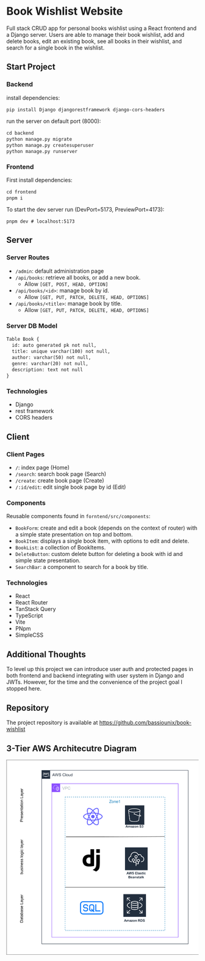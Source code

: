 # Book Wishlist Website

Full stack CRUD app for personal books wishlist using a React frontend and a Django server.
Users are able to manage their book wishlist, add and delete books, edit an existing book, see all books in their wishlist, and search for a single book in the wishlist.

## Start Project

### Backend
install dependencies:
```shell
pip install Django djangorestframework django-cors-headers
```

run the server on default port (8000):
```shell
cd backend
python manage.py migrate
python manage.py createsuperuser
python manage.py runserver
```

### Frontend

First install dependencies:
```shell
cd frontend
pnpm i
```

To start the dev server run (DevPort=5173, PreviewPort=4173):
```shell
pnpm dev # localhost:5173
```

## Server

### Server Routes

- `/admin`: default administration page
- `/api/books`: retrieve all books, or add a new book.
  - Allow `[GET, POST, HEAD, OPTION]`
- `/api/books/<id>`: manage book by id.
  - Allow `[GET, PUT, PATCH, DELETE, HEAD, OPTIONS]`
- `/api/books/<title>`: manage book by title.
  - Allow `[GET, PUT, PATCH, DELETE, HEAD, OPTIONS]`

### Server DB Model
```text
Table Book {
  id: auto generated pk not null,
  title: unique varchar(100) not null,
  author: varchar(50) not null,
  genre: varchar(20) not null,
  description: text not null
}
```

### Technologies

- Django
- rest framework
- CORS headers 

## Client

### Client Pages
- `/`: index page (Home)
- `/search`: search book page (Search)
- `/create`: create book page (Create)
- `/:id/edit`: edit single book page by id (Edit)

### Components

Reusable components found in `forntend/src/components`:
- `BookForm`: create and edit a book (depends on the context of router) with a simple state presentation on top and bottom.
- `BookItem`: displays a single book item, with options to edit and delete.
- `BookList`: a collection of BookItems.
- `DeleteButton`: custom delete button for deleting a book with id and simple state presentation.
- `SearchBar`: a component to search for a book by title.

### Technologies
- React
- React Router
- TanStack Query
- TypeScript
- Vite
- PNpm
- SimpleCSS

## Additional Thoughts

To level up this project we can introduce user auth and protected pages in both frontend and backend integrating with user system in Django and JWTs. However, for the time and the convenience of the project goal I stopped here.

## Repository

The project repository is available at <https://github.com/bassiounix/book-wishlist>

## 3-Tier AWS Architecutre Diagram

![3-tier AWS architecutre diagram](./3-tier%20AWS%20architecutre%20diagram.png)
